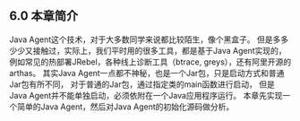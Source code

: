 ## 6.0 本章简介

Java Agent这个技术，对于大多数同学来说都比较陌生，像个黑盒子。
但是多多少少又接触过，实际上，我们平时用的很多工具，都是基于Java Agent实现的，
例如常见的热部署JRebel，各种线上诊断工具（btrace, greys），还有阿里开源的arthas。
其实Java Agent一点都不神秘，也是一个Jar包，只是启动方式和普通Jar包有所不同，
对于普通的Jar包，通过指定类的main函数进行启动，
但是Java Agent并不能单独启动，必须依附在一个Java应用程序运行。
本章先实现一个简单的Java Agent，然后对Java Agent的初始化源码做分析。